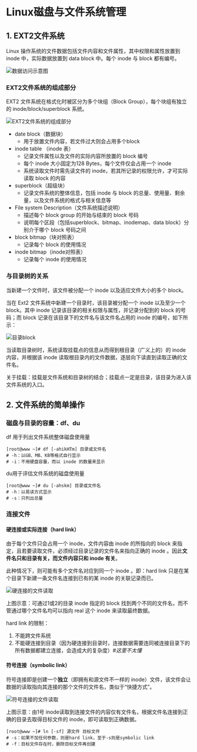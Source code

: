 # Linux磁盘与文件系统管理
## 1. EXT2文件系统

Linux 操作系统的文件数据包括文件内容和文件属性，其中权限和属性放置到 inode 中，实际数据放置到 data block 中。每个 inode 与 block 都有编号。

![数据访问示意图](http://cn.linux.vbird.org/linux_basic/0230filesystem_files/filesystem-1.jpg)


### EXT2文件系统的组成部分

EXT2 文件系统在格式化时被区分为多个块组（Block Group），每个块组有独立的 inode/block/superblock 系统。

![EXT2文件系统的组成部分](http://cn.linux.vbird.org/linux_basic/0230filesystem_files/ext2_filesystem.jpg)

- date block（数据块）
	- 用于放置文件内容，若文件过大则会占用多个block
- inode table （inode 表）
	- 记录文件属性以及文件的实际内容所放置的 block 编号
	- 每个 inode 大小固定为128 Bytes，每个文件仅会占用一个 inode
	- 系统读取文件时需先读文件的 inode，若其所记录的权限允许，才可实际读取 block 的内容
- superblock（超级块）
	- 记录文件系统的整体信息，包括 inode 与 block 的总量、使用量、剩余量，以及文件系统的格式与相关信息等 
- File system Description（文件系统描述说明）
	- 描述每个 block group 的开始与结束的 block 号码
    - 说明每个区段（包括superblock、bitmap、inodemap、data block）分别介于哪个 block 号码之间
- block bitmap（块对照表）
	- 记录每个 block 的使用情况
- inode bitmap（inode对照表）
    - 记录每个 inode 的使用情况

### 与目录树的关系
当新建一个文件时，该文件被分配一个 inode 以及适应文件大小的多个 block。

当在 Ext2 文件系统中新建一个目录时，该目录被分配一个 inode 以及至少一个 block。其中 inode 记录该目录的相关权限与属性，并记录分配到的 block 的号码；而 block 记录在该目录下的文件名与该文件名占用的 inode 的编号，如下所示：

![目录block](http://cn.linux.vbird.org/linux_basic/0230filesystem_files/dir_block.jpg)

当读取目录树时，系统读取挂载点的信息从而得到根目录（广义上的）的 inode 内容，并根据该 inode 读取根目录内的文件数据，逐层向下读直到读取正确的文件名。

关于挂载：挂载是文件系统和目录树的结合；挂载点一定是目录，该目录为进入该文件系统的入口。


## 2. 文件系统的简单操作

### 磁盘与目录的容量：df、du
df 用于列出文件系统整体磁盘使用量
```
[root@www ~]# df [-ahikHTm] 目录或文件名
# -h：以GB、MB、KB等格式自行显示
# -i：不用硬盘容量，而以 inode 的数量来显示
```
du用于评估文件系统的磁盘使用量
```
[root@www ~]# du [-ahskm] 目录或文件名
# -h：以易读方式显示
# -s：只列出总量
```

### 连接文件

#### 硬连接或实际连接（hard link）
由于每个文件只会占用一个 inode，文件内容由 inode 的所指向的 block 来指定，且若要读取文件，必须经过目录记录的文件名来指向正确的 inode 。因此**文件名只和目录有关，而文件内容只和 inode 有关**。

此种情况下，则可能有多个文件名对应到同一个 inode 。即：hard link 只是在某个目录下新建一条文件名连接到已有的某 inode 的关联记录而已。

![硬连接的文件读取](http://cn.linux.vbird.org/linux_basic/0230filesystem_files/hard_link1.gif)

上图示意：可通过1或2的目录 inode 指定的 block 找到两个不同的文件名，而不管通过哪个文件名均可以指向 real 这个 inode 来读取最终数据。

hard link 的限制：
1. 不能跨文件系统
2. 不能硬连接到目录（因为硬连接到目录时，连接数据需要连同被连接目录下的所有数据都建立连接，会造成大的复杂度）*#这里不太懂*

#### 符号连接（symbolic link）
符号连接即是创建一个**独立**（即拥有和源文件不一样的 inode）文件，该文件会让数据的读取指向其连接的那个文件的文件名，类似于“快捷方式”。

![符号连接的文件读取](http://cn.linux.vbird.org/linux_basic/0230filesystem_files/symbolic_link1.gif)

上图示意：由1号 inode读取到连接文件的内容仅有文件名，根据文件名连接到正确的目录去取得目标文件的 inode，即可读取到正确数据。

```
[root@www ~]# ln [-sf] 源文件 目标文件
# -s：如果不加任何参数，则是hard link，至于-s则是symbolic link
# -f：目标文件存在时，删除目标文件再创建
```


